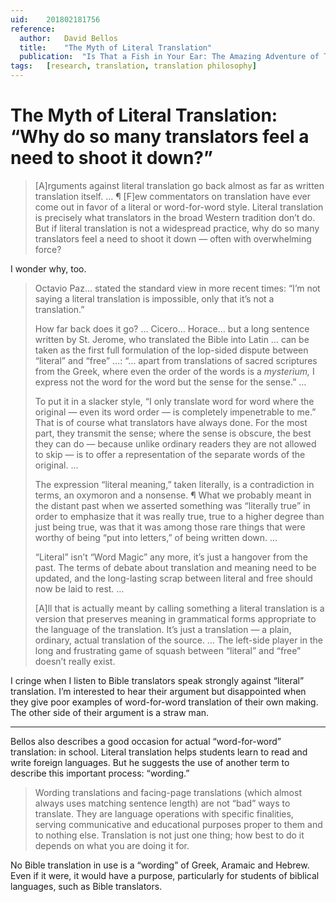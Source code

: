 ```yaml
---
uid:	201802181756
reference:
  author:	David Bellos
  title:	"The Myth of Literal Translation"
  publication:	"Is That a Fish in Your Ear: The Amazing Adventure of Translation"
tags:	[research, translation, translation philosophy]
---
```


# The Myth of Literal Translation: “Why do so many translators feel a need to shoot it down?”

> [A]rguments against literal translation go back almost as far as written translation itself. … ¶ [F]ew commentators on translation have ever come out in favor of a literal or word-for-word style. Literal translation is precisely what translators in the broad Western tradition don’t do. But if literal translation is not a widespread practice, why do so many translators feel a need to shoot it down — often with overwhelming force?

I wonder why, too.

> Octavio Paz… stated the standard view in more recent times: “I’m not saying a literal translation is impossible, only that it’s not a translation.”
> 
> How far back does it go? … Cicero… Horace… but a long sentence written by St. Jerome, who translated the Bible into Latin … can be taken as the first full formulation of the lop-sided dispute between “literal” and “free” …: “… apart from translations of sacred scriptures from the Greek, where even the order of the words is a *mysterium,* I express not the word for the word but the sense for the sense.” …
> 
> To put it in a slacker style, “I only translate word for word where the original — even its word order — is completely impenetrable to me.” That is of course what translators have always done. For the most part, they transmit the sense; where the sense is obscure, the best they can do — because unlike ordinary readers they are not allowed to skip — is to offer a representation of the separate words of the original. ...
> 
> The expression “literal meaning,” taken literally, is a contradiction in terms, an oxymoron and a nonsense. ¶ What we probably meant in the distant past when we asserted something was “literally true” in order to emphasize that it was really true, true to a higher degree than just being true, was that it was among those rare things that were worthy of being “put into letters,” of being written down. ...
> 
> “Literal” isn’t “Word Magic” any more, it’s just a hangover from the past. The terms of debate about translation and meaning need to be updated, and the long-lasting scrap between literal and free should now be laid to rest. …
> 
> [A]ll that is actually meant by calling something a literal translation is a version that preserves meaning in grammatical forms appropriate to the language of the translation. It’s just a translation — a plain, ordinary, actual translation of the source. … The left-side player in the long and frustrating game of squash between “literal” and “free” doesn’t really exist.

I cringe when I listen to Bible translators speak strongly against “literal” translation. I’m interested to hear their argument but disappointed when they give poor examples of word-for-word translation of their own making. The other side of their argument is a straw man.

---- 

Bellos also describes a good occasion for actual “word-for-word” translation: in school. Literal translation helps students learn to read and write foreign languages. But he suggests the use of another term to describe this important process: “wording.”

> Wording translations and facing-page translations (which almost always uses matching sentence length) are not “bad” ways to translate. They are language operations with specific finalities, serving communicative and educational purposes proper to them and to nothing else. Translation is not just one thing; how best to do it depends on what you are doing it for.

No Bible translation in use is a “wording” of Greek, Aramaic and Hebrew. Even if it were, it would have a purpose, particularly for students of biblical languages, such as Bible translators.
